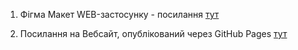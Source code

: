 1. Фігма Макет WEB-застосунку - посилання [тут](<https://www.figma.com/design/AA74pRThKSd34x6G1eI3xc/GreenShop-(Copy)-(Copy)?node-id=92638-302&node-type=frame&t=KUgAmKrTIBfFqmXL-0>)

2. Посилання на Вебсайт, опублікований через GitHub Pages [тут]()
